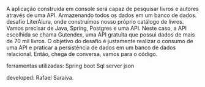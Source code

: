 
 A aplicação construida em console será capaz de pesquisar livros e autores através de uma API.
 Armazenando todos os dados em um banco de dados.
 desafio LiterAlura, onde construímos nosso próprio catálogo de livros. Vamos precisar de Java, Spring, Postgres e uma API. Neste caso, a API escolhida se chama Gutendex, uma API gratuita que possui dados de mais de 70 mil livros. O objetivo do desafio é justamente realizar o consumo de uma API e praticar a persistência de dados em um banco de dados relacional. Então, chega de conversa, vamos para o código.
 
ferramentas utilizadas:
Spring boot
Sql server 
json


developed: Rafael Saraiva.


